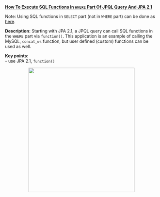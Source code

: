 **[How To Execute SQL Functions In `WHERE` Part Of JPQL Query And JPA 2.1](https://github.com/AnghelLeonard/Hibernate-SpringBoot/tree/master/HibernateSpringBootJpqlFunctionsParams)**

Note: Using SQL functions in `SELECT` part (not in `WHERE` part) can be done as [here](https://github.com/AnghelLeonard/Hibernate-SpringBoot/tree/master/HibernateSpringBootJpqlFunctionsParams).

**Description:** Starting with JPA 2.1, a JPQL query can call SQL functions in the `WHERE` part via `function()`. This application is an example of calling the MySQL, `concat_ws` function, but user defined (custom) functions can be used as well.

**Key points:**\
     - use JPA 2.1, `function()` 

<a href="https://leanpub.com/java-persistence-performance-illustrated-guide"><p align="center"><img src="https://github.com/AnghelLeonard/Hibernate-SpringBoot/blob/master/Java%20Persistence%20Performance%20Illustrated%20Guide.jpg" height="410" width="350"/></p></a>
